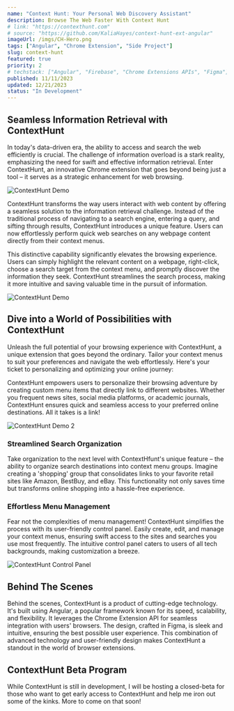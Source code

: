 ```yaml
---
name: "Context Hunt: Your Personal Web Discovery Assistant"
description: Browse The Web Faster With Context Hunt
# link: "https://contexthunt.com"
# source: "https://github.com/KaliaHayes/context-hunt-ext-angular"
imageUrl: /imgs/CH-Hero.png
tags: ["Angular", "Chrome Extension", "Side Project"]
slug: context-hunt
featured: true
priority: 2
# techstack: ["Angular", "Firebase", "Chrome Extensions APIs", "Figma"]
published: 11/11/2023
updated: 12/21/2023
status: "In Development"
---
```


## Seamless Information Retrieval with ContextHunt

In today's data-driven era, the ability to access and search the web efficiently is crucial. The challenge of information overload is a stark reality, emphasizing the need for swift and effective information retrieval. Enter ContextHunt, an innovative Chrome extension that goes beyond being just a tool – it serves as a strategic enhancement for web browsing.

![ContextHunt Demo](/imgs/CH.png)

ContextHunt transforms the way users interact with web content by offering a seamless solution to the information retrieval challenge. Instead of the traditional process of navigating to a search engine, entering a query, and sifting through results, ContextHunt introduces a unique feature. Users can now effortlessly perform quick web searches on any webpage content directly from their context menus.

This distinctive capability significantly elevates the browsing experience. Users can simply highlight the relevant content on a webpage, right-click, choose a search target from the context menu, and promptly discover the information they seek. ContextHunt streamlines the search process, making it more intuitive and saving valuable time in the pursuit of information.

![ContextHunt Demo](/imgs/CH2.png)

## Dive into a World of Possibilities with ContextHunt

Unleash the full potential of your browsing experience with ContextHunt, a unique extension that goes beyond the ordinary. Tailor your context menus to suit your preferences and navigate the web effortlessly. Here's your ticket to personalizing and optimizing your online journey:

ContextHunt empowers users to personalize their browsing adventure by creating custom menu items that directly link to different websites. Whether you frequent news sites, social media platforms, or academic journals, ContextHunt ensures quick and seamless access to your preferred online destinations. All it takes is a link!

![ContextHunt Demo 2](/imgs/CH3.png)

### Streamlined Search Organization

Take organization to the next level with ContextHfunt's unique feature – the ability to organize search destinations into context menu groups. Imagine creating a 'shopping' group that consolidates links to your favorite retail sites like Amazon, BestBuy, and eBay. This functionality not only saves time but transforms online shopping into a hassle-free experience.

### Effortless Menu Management

Fear not the complexities of menu management! ContextHunt simplifies the process with its user-friendly control panel. Easily create, edit, and manage your context menus, ensuring swift access to the sites and searches you use most frequently. The intuitive control panel caters to users of all tech backgrounds, making customization a breeze.

![ContextHunt Control Panel](/imgs/CH4.png)

## Behind The Scenes

Behind the scenes, ContextHunt is a product of cutting-edge technology. It's built using Angular, a popular framework known for its speed, scalability, and flexibility. It leverages the Chrome Extension API for seamless integration with users' browsers. The design, crafted in Figma, is sleek and intuitive, ensuring the best possible user experience. This combination of advanced technology and user-friendly design makes ContextHunt a standout in the world of browser extensions.

## ContextHunt Beta Program

While ContextHunt is still in development, I will be hosting a closed-beta for those who want to get early access to ContextHunt and help me iron out some of the kinks. More to come on that soon!

<!-- In conclusion, ContextHunt is a game-changer for web browsing. It streamlines searches, personalizes browsing experiences, and makes the most of the web’s vast resources. With its powerful search capabilities, customizable options, and intuitive interface, Context Hunt is a must-have tool for anyone who spends time online. Try ContextHunt today and start browsing smarter! -->
